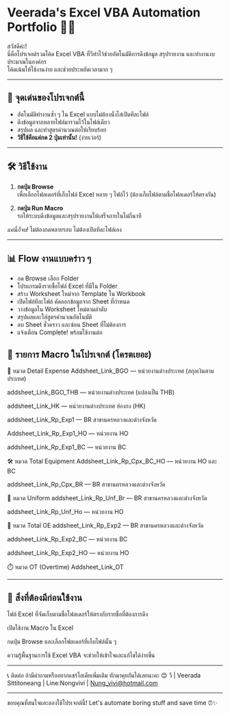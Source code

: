 # Veerada's Excel VBA Automation Portfolio 💼✨

สวัสดีค่ะ!  
นี่คือโปรเจกต์รวมโค้ด Excel VBA ที่วีทำไว้ช่วยอัตโนมัติการดึงข้อมูล สรุปรายงาน และทำงานงบประมาณในองค์กร  
โค้ดเน้นให้ใช้งานง่าย และช่วยประหยัดเวลามาก ๆ

---

## 🎯 จุดเด่นของโปรเจกต์นี้

- อัตโนมัติทำงานซ้ำ ๆ ใน Excel แบบไม่ต้องนั่งไล่เปิดทีละไฟล์  
- ดึงข้อมูลจากหลายไฟล์มารวมไว้ในไฟล์เดียว  
- สรุปผล และทำสูตรคำนวณต่อให้เรียบร้อย  
- **วิธีใช้คือแค่กด 2 ปุ่มเท่านั้น!** (ง่ายเว่อร์)

---

## 🛠️ วิธีใช้งาน

1. **กดปุ่ม Browse**  
   เพื่อเลือกโฟลเดอร์ที่เก็บไฟล์ Excel หลาย ๆ ไฟล์ไว้ (ต้องเก็บไฟล์ตามชื่อโฟลเดอร์ให้ตรงกัน)  
   
2. **กดปุ่ม Run Macro**  
   รอให้ระบบดึงข้อมูลและสรุปรายงานให้เสร็จภายในไม่กี่นาที

*แค่นี้ก็จบ!* ไม่ต้องกดหลายรอบ ไม่ต้องเปิดทีละไฟล์เอง

---

## 📊 Flow งานแบบคร่าว ๆ

- กด Browse เลือก Folder  
- โปรแกรมดึงรายชื่อไฟล์ Excel ที่มีใน Folder  
- สร้าง Worksheet ใหม่จาก Template ใน Workbook  
- เปิดไฟล์ทีละไฟล์ คัดลอกข้อมูลจาก Sheet ที่กำหนด  
- วางข้อมูลใน Worksheet ใหม่ตามลำดับ  
- สรุปผลและใส่สูตรคำนวณอัตโนมัติ  
- ลบ Sheet ชั่วคราว และซ่อน Sheet ที่ไม่ต้องการ  
- แจ้งเตือน Complete! พร้อมใช้งานต่อ
  

## 📝 รายการ Macro ในโปรเจกต์ (โครตเยอะ)

🧾 หมวด Detail Expense
Addsheet_Link_BGO — หน่วยงานต่างประเทศ (สกุลเงินตามประเทศ)

addsheet_Link_BGO_THB — หน่วยงานต่างประเทศ (แปลงเป็น THB)

addsheet_Link_HK — หน่วยงานต่างประเทศ ฮ่องกง (HK)

addsheet_Link_Rp_Exp1 — BR สาขานครหลวงและต่างจังหวัด

Addsheet_Link_Rp_Exp1_HO — หน่วยงาน HO

addsheet_Link_Rp_Exp1_BC — หน่วยงาน BC

🛠️ หมวด Total Equipment
Addsheet_Link_Rp_Cpx_BC_HO — หน่วยงาน HO และ BC

addsheet_Link_Rp_Cpx_BR — BR สาขานครหลวงและต่างจังหวัด

👕 หมวด Uniform
addsheet_Link_Rp_Unf_Br — BR สาขานครหลวงและต่างจังหวัด

addsheet_Link_Rp_Unf_Ho — หน่วยงาน HO

💼 หมวด Total OE
addsheet_Link_Rp_Exp2 — BR สาขานครหลวงและต่างจังหวัด

addsheet_Link_Rp_Exp2_BC — หน่วยงาน BC

addsheet_Link_Rp_Exp2_HO — หน่วยงาน HO

⏱️ หมวด OT (Overtime)
Addsheet_Link_OT
   
---

## 🧰 สิ่งที่ต้องมีก่อนใช้งาน
ไฟล์ Excel ที่จัดเก็บตามชื่อโฟลเดอร์ให้ตรงกับรายชื่อที่ต้องการดึง

เปิดใช้งาน Macro ใน Excel

กดปุ่ม Browse และเลือกโฟลเดอร์ที่เก็บไฟล์นั้น ๆ

ความรู้พื้นฐานการใช้ Excel VBA จะช่วยให้เข้าใจและแก้ไขได้ง่ายขึ้น

---

📞 ติดต่อ
ถ้ามีคำถามหรืออยากแชร์ไอเดียเพิ่มเติม ทักมาคุยกันได้เลยนะคะ 😊
วี | Veerada Sittitoneang | Line:Nongvivi | Nung_vivi@hotmail.com

---

ขอบคุณที่สนใจและลองใช้โปรเจกต์นี้!
Let's automate boring stuff and save time ⏰✨
